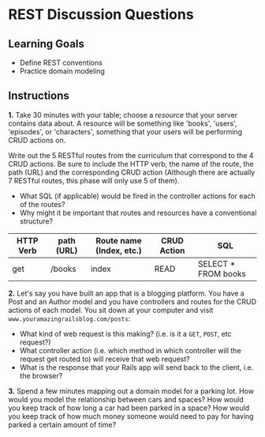# REST Discussion Questions

## Learning Goals

- Define REST conventions
- Practice domain modeling

## Instructions

**1.** Take 30 minutes with your table; choose a _resource_ that your server
contains data about. A resource will be something like 'books', 'users',
'episodes', or 'characters', something that your users will be performing
CRUD actions on.

Write out the 5 RESTful routes from the curriculum that correspond to the 4 CRUD
actions. Be sure to include the HTTP verb, the name of the route, the path (URL)
and the corresponding CRUD action (Although there are actually 7 RESTful routes,
this phase will only use 5 of them).

- What SQL (if applicable) would be fired in the controller actions for each of
  the routes?
- Why might it be important that routes and resources have a conventional structure?

| HTTP Verb | path (URL) | Route name (Index, etc.) | CRUD Action | SQL |
|---|---|---|---|---|
| get  | /books | index  | READ | SELECT * FROM books |

**2.** Let's say you have built an app that is a blogging platform. You have a Post
and an Author model and you have controllers and routes for the CRUD actions
of each model. You sit down at your computer and visit
`www.youramazingrailsblog.com/posts`:

- What kind of web request is this making? (i.e. is it a `GET`, `POST`, etc request?)
- What controller action (i.e. which method in which controller will the
  request get routed to) will receive that web request?
- What is the response that your Rails app will send back to the client, i.e.
  the browser?

**3.** Spend a few minutes mapping out a domain model for a parking lot. How would
you model the relationship between cars and spaces? How would you keep track
of how long a car had been parked in a space? How would you keep track of how
much money someone would need to pay for having parked a certain amount of
time?
